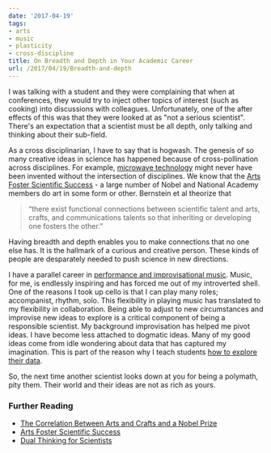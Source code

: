 ```yaml
---
date: '2017-04-19'
tags:
- arts
- music
- plasticity
- cross-discipline
title: On Breadth and Depth in Your Academic Career
url: /2017/04/19/Breadth-and-depth
---
```


I was talking with a student and they were complaining that when at conferences, they would try to inject other topics of interest (such as cooking) into discussions with colleagues. Unfortunately, one of the after effects of this was that they were looked at as "not a serious scientist". There's an expectation that a scientist must be all depth, only talking and thinking about their sub-field.

As a cross disciplinarian, I have to say that is hogwash. The genesis of so many creative ideas in science has happened because of cross-pollination across disciplines. For example, [microwave technology](https://blogs.scientificamerican.com/guest-blog/lindau-nobel-meeting-the-cross-pollination-of-ideas/) might never have been invented without the intersection of disciplines. We know that the [Arts Foster Scientific Success](https://www.researchgate.net/profile/Kendell_Pawelec/publication/247857346_Arts_Foster_Scientific_Success_Avocations_of_Nobel_National_Academy_Royal_Society_and_Sigma_Xi_Members/links/00b4953c00f875f191000000.pdf) - a large number of Nobel and National Academy members do art in some form or other. Bernstein et al theorize that

> “there exist functional connections between scientific talent and arts, 
> crafts, and communications talents so that inheriting or developing one 
> fosters the other.” 

Having breadth and depth enables you to make connections that no one else has. It is the hallmark of a curious and creative person. These kinds of people are desparately needed to push science in new directions. 

I have a parallel career in [performance and improvisational music](http://15people.net). Music, for me, is endlessly inspiring and has forced me out of my introverted shell. One of the reasons I took up cello is that I can play many roles; accompanist, rhythm, solo. This flexibility in playing music has translated to my flexibility in collaboration. Being able to adjust to new circumstances and improvise new ideas to explore is a critical component of being a responsible scientist. My background improvisation has helped me pivot ideas. I have become less attached to dogmatic ideas. Many of my good ideas come from idle wondering about data that has captured my imagination. This is part of the reason why I teach students [how to explore their data](https://github.com/laderast/shinyEDA).

So, the next time another scientist looks down at you for being a polymath, pity them. Their world and their ideas are not as rich as yours.

### Further Reading

- [The Correlation Between Arts and Crafts and a Nobel  Prize](https://priceonomics.com/the-correlation-between-arts-and-crafts-and-a/)
- [Arts Foster Scientific Success](https://www.researchgate.net/profile/Kendell_Pawelec/publication/247857346_Arts_Foster_Scientific_Success_Avocations_of_Nobel_National_Academy_Royal_Society_and_Sigma_Xi_Members/links/00b4953c00f875f191000000.pdf)
- [Dual Thinking for Scientists](https://www.ecologyandsociety.org/vol20/iss2/art3/)